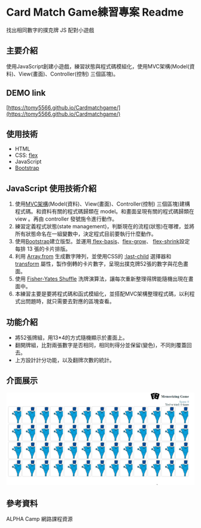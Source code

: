 # Card Match Game練習專案 Readme
找出相同數字的撲克牌 JS 配對小遊戲

## 主要介紹
使用JavaScript創建小遊戲，練習狀態與程式碼模組化，使用MVC架構(Model(資料)、View(畫面)、Controller(控制) 三個區塊)。

## DEMO link
[https://tomy5566.github.io/Cardmatchgame/](https://tomy5566.github.io/Cardmatchgame/)

## 使用技術
- HTML
- CSS: [flex](https://developer.mozilla.org/zh-CN/docs/Web/CSS/flex)
- JavaScript
- [Bootstrap](https://getbootstrap.com/)

## JavaScript 使用技術介紹

1. 使用[MVC架構](https://zh.wikipedia.org/zh-tw/MVC)(Model(資料)、View(畫面)、Controller(控制) 三個區塊)建構程式碼。和資料有關的程式碼歸類在 model。和畫面呈現有關的程式碼歸類在 view 。再由 controller 發號施令進行動作。
2. 練習定義程式狀態(state management)，判斷現在的流程(狀態)在哪裡，並將所有狀態命名在一組變數中，決定程式目前要執行什麼動作。
2. 使用[Bootstrap](https://getbootstrap.com/)建立版型。並運用[ flex-basis](https://developer.mozilla.org/zh-CN/docs/Web/CSS/flex-basis)、[flex-grow](https://developer.mozilla.org/zh-CN/docs/Web/CSS/flex-grow)、 [flex-shrink](https://developer.mozilla.org/zh-CN/docs/Web/CSS/flex-shrink)設定每排 13 張的卡片排版。
3. 利用 [Array.from](https://developer.mozilla.org/zh-TW/docs/Web/JavaScript/Reference/Global_Objects/Array/from) 生成數字陣列，並使用CSS的 [:last-child](https://developer.mozilla.org/zh-CN/docs/Web/CSS/:last-child) 選擇器和 [transform](https://developer.mozilla.org/zh-TW/docs/Web/CSS/transform) 屬性，製作倒轉的卡片數字，呈現出撲克牌52張的數字與花色畫面。
4. 使用 [Fisher-Yates Shuffle](https://en.wikipedia.org/wiki/Fisher%E2%80%93Yates_shuffle) 洗牌演算法，讓每次重新整理得牌能隨機出現在畫面中。
5. 本練習主要是要將程式碼和函式模組化，並搭配MVC架構整理程式碼，以利程式出問題時，就只需要去對應的區塊查看。
 

## 功能介紹
- 將52張牌組，用13*4的方式隨機顯示於畫面上。
- 翻開牌組，比對兩張數字是否相同，相同則得分並保留(變色)，不同則覆蓋回去。
- 上方設計計分功能，以及翻牌次數的統計。


## 介面展示
![image](https://github.com/tomy5566/Cardmatchgame/blob/main/cadrgame_demo.gif)



## 參考資料
ALPHA Camp 網路課程資源
